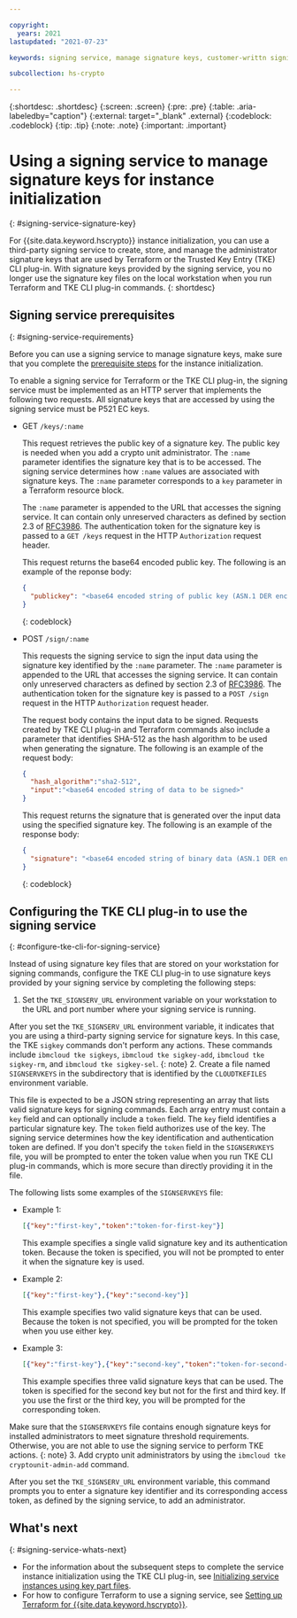 ```yaml
---

copyright:
  years: 2021
lastupdated: "2021-07-23"

keywords: signing service, manage signature keys, customer-writtn signing service, third-party signing service

subcollection: hs-crypto

---
```


{:shortdesc: .shortdesc}
{:screen: .screen}
{:pre: .pre}
{:table: .aria-labeledby="caption"}
{:external: target="_blank" .external}
{:codeblock: .codeblock}
{:tip: .tip}
{:note: .note}
{:important: .important}

# Using a signing service to manage signature keys for instance initialization
{: #signing-service-signature-key}

For {{site.data.keyword.hscrypto}} instance initialization, you can use a third-party signing service to create, store, and manage the administrator signature keys that are used by Terraform or the Trusted Key Entry (TKE) CLI plug-in. With signature keys provided by the signing service, you no longer use the signature key files on the local workstation when you run Terraform and TKE CLI plug-in commands.
{: shortdesc}

## Signing service prerequisites
{: #signing-service-requirements}

Before you can use a signing service to manage signature keys, make sure that you complete the [prerequisite steps](/docs/hs-crypto?topic=hs-crypto-initialize-hsm-prerequisite) for the instance initialization.

To enable a signing service for Terraform or the TKE CLI plug-in, the signing service must be implemented as an HTTP server that implements the following two requests. All signature keys that are accessed by using the signing service must be P521 EC keys.

- GET `/keys/:name`

  This request retrieves the public key of a signature key. The public key is needed when you add a crypto unit administrator. The `:name` parameter identifies the signature key that is to be accessed. The signing service determines how `:name` values are associated with signature keys. The `:name` parameter corresponds to a `key` parameter in a Terraform resource block.

  The `:name` parameter is appended to the URL that accesses the signing service. It can contain only unreserved characters as defined by section 2.3 of [RFC3986](https://datatracker.ietf.org/doc/html/rfc3986). The authentication token for the signature key is passed to a `GET /keys` request in the HTTP `Authorization` request header.

  This request returns the base64 encoded public key. The following is an example of the reponse body:

  ```json
  {
    "publickey": "<base64 encoded string of public key (ASN.1 DER encoded struct containing integer X and integer Y)>"
  }
  ```
  {: codeblock}

- POST `/sign/:name`

  This requests the signing service to sign the input data using the signature key identified by the `:name` parameter. The `:name` parameter is appended to the URL that accesses the signing service. It can contain only unreserved characters as defined by section 2.3 of [RFC3986](https://datatracker.ietf.org/doc/html/rfc3986). The authentication token for the signature key is passed to a `POST /sign` request in the HTTP `Authorization` request header.

  The request body contains the input data to be signed. Requests created by TKE CLI plug-in and Terraform commands also include a parameter that identifies SHA-512 as the hash algorithm to be used when generating the signature. The following is an example of the request body:

  ```json
  {
    "hash_algorithm":"sha2-512",
    "input":"<base64 encoded string of data to be signed>"
  }
  ```

  This request returns the signature that is generated over the input data using the specified signature key. The following is an example of the response body:

  ```json
  {
    "signature": "<base64 encoded string of binary data (ASN.1 DER encoded struct of integers R and S)>"
  }
  ```
  {: codeblock}

## Configuring the TKE CLI plug-in to use the signing service
{: #configure-tke-cli-for-signing-service}

Instead of using signature key files that are stored on your workstation for signing commands, configure the TKE CLI plug-in to use signature keys provided by your signing service by completing the following steps:

1. Set the `TKE_SIGNSERV_URL` environment variable on your workstation to the URL and port number where your signing service is running.

  After you set the `TKE_SIGNSERV_URL` environment variable, it indicates that you are using a third-party signing service for signature keys. In this case, the TKE `sigkey` commands don't perform any actions. These commands include `ibmcloud tke sigkeys`, `ibmcloud tke sigkey-add`, `ibmcloud tke sigkey-rm`, and `ibmcloud tke sigkey-sel`.
  {: note}
2. Create a file named `SIGNSERVKEYS` in the subdirectory that is identified by the `CLOUDTKEFILES` environment variable.

  This file is expected to be a JSON string representing an array that lists valid signature keys for signing commands. Each array entry must contain a `key` field and can optionally include a `token` field. The `key` field identifies a particular signature key. The `token` field authorizes use of the key. The signing service determines how the key identification and authentication token are defined. If you don't specify the `token` field in the `SIGNSERVKEYS` file, you will be prompted to enter the token value when you run TKE CLI plug-in commands, which is more secure than directly providing it in the file.

  The following lists some examples of the `SIGNSERVKEYS` file:

  - Example 1:

    ```json
    [{"key":"first-key","token":"token-for-first-key"}]
    ```

    This example specifies a single valid signature key and its authentication token. Because the token is specified, you will not be prompted to enter it when the signature key is used.
  - Example 2:

    ```json
    [{"key":"first-key"},{"key":"second-key"}]
    ```

    This example specifies two valid signature keys that can be used. Because the token is not specified, you will be prompted for the token when you use either key.
  - Example 3:

    ```json
    [{"key":"first-key"},{"key":"second-key","token":"token-for-second-key"},{"key":"third-key"}]
    ```

    This example specifies three valid signature keys that can be used. The token is specified for the second key but not for the first and third key. If you use the first or the third key, you will be prompted for the corresponding token.

  Make sure that the `SIGNSERVKEYS` file contains enough signature keys for installed administrators to meet signature threshold requirements. Otherwise, you are not able to use the signing service to perform TKE actions.
  {: note}
3. Add crypto unit administrators by using the `ibmcloud tke cryptounit-admin-add` command.

  After you set the `TKE_SIGNSERV_URL` environment variable, this command prompts you to enter a signature key identifier and its corresponding access token, as defined by the signing service, to add an administrator.

## What's next
{: #signing-service-whats-next}

- For the information about the subsequent steps to complete the service instance initialization using the TKE CLI plug-in, see [Initializing service instances using key part files](/docs/hs-crypto?topic=hs-crypto-initialize-hsm).
- For how to configure Terraform to use a signing service, see [Setting up Terraform for {{site.data.keyword.hscrypto}}](docs/hs-crypto?topic=hs-crypto-terraform-setup-for-hpcs).
